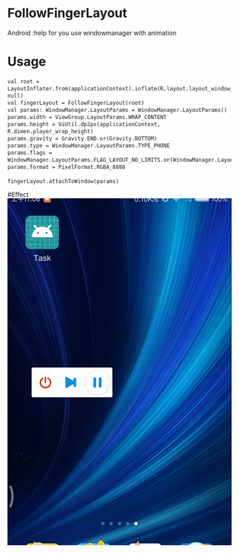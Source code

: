 # FollowFingerLayout
Android :help for you use windowmanager with animation 

# Usage

    val root = LayoutInflater.from(applicationContext).inflate(R.layout.layout_window_player, null)
    val fingerLayout = FollowFingerLayout(root)
    val params: WindowManager.LayoutParams = WindowManager.LayoutParams()
    params.width = ViewGroup.LayoutParams.WRAP_CONTENT
    params.height = UiUtil.dp2px(applicationContext, R.dimen.player_wrap_height)
    params.gravity = Gravity.END.or(Gravity.BOTTOM)
    params.type = WindowManager.LayoutParams.TYPE_PHONE
    params.flags = WindowManager.LayoutParams.FLAG_LAYOUT_NO_LIMITS.or(WindowManager.LayoutParams.FLAG_NOT_FOCUSABLE)
    params.format = PixelFormat.RGBA_8888

    fingerLayout.attachToWindow(params)
    
    
#Effect
![](https://github.com/leicher/FollowFingerLayout/blob/master/FollowFingerLayout.gif)
